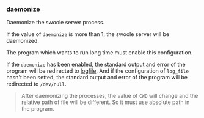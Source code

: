 ### daemonize

Daemonize the swoole server process.

If the value of `daemonize` is more than 1, the swoole server will be daemonized. 

The program which wants to run long time must enable this configuration.

If the `daemonize` has been enabled, the standard output and error of the program will be redirected to [logfile](/modules/swoole-server/configuration/log_file.md). And if the configuration of `log_file` hasn't been setted, the standard output and error of the program will be redirected to `/dev/null`.

> After daemonizing the processes, the value of `CWD` will change and the relative path of file will be different. So it must use absolute path in the program. 
